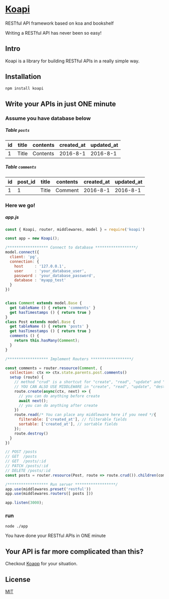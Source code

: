 # [Koapi](http://koapi.github.io/koapi)

RESTful API framework based on koa and bookshelf

Writing a RESTful API has never been so easy!

## Intro
Koapi is a library for building RESTful APIs in a really simple way.

## Installation
```bash
npm install koapi
```

## Write your APIs in just ONE minute

### Assume you have database below

##### Table `posts`
| id | title | contents | created_at | updated_at |
|----|-------|----------|------------|------------|
| 1  | Title | Contents | 2016-8-1   | 2016-8-1   |

##### Table `comments`

| id | post_id | title | contents | created_at | updated_at |
|----|---------|-------|----------|------------|------------|
| 1  | 1       | Title | Comment  | 2016-8-1   | 2016-8-1   |

### Here we go!

##### app.js
```js
const { Koapi, router, middlewares, model } = require('koapi')

const app = new Koapi();

/****************** Connect to database ******************/
model.connect({
  client: 'pg',
  connection: {
    host     : '127.0.0.1',
    user     : 'your_database_user',
    password : 'your_database_password',
    database : 'myapp_test'
  }
})


class Comment extends model.Base {
  get tableName () { return 'comments' }
  get hasTimestamps () { return true }
}
class Post extends model.Base {
  get tableName () { return 'posts' }
  get hasTimestamps () { return true }
  comments () {
    return this.hasMany(Comment);
  }
}

/****************** Implement Routers ******************/

const comments = router.resource(Comment, {
  collection: ctx => ctx.state.parents.post.comments()
  setup (route) {
    // method "crud" is a shortcut for "create", "read", "update" and "destroy"
    // YOU CAN ALSO USE MIDDLEWARE in "create", "read", "update", "destroy"    
    route.create(async(ctx, next) => {
      // you can do anything before create
      await next();
      // you can do anything after create
    })
    route.read(/* You can place any middleware here if you need */{
      filterable: ['created_at'], // filterable fields
      sortable: ['created_at'], // sortable fields
    });        
    route.destroy()
  }
})

// POST /posts
// GET  /posts
// GET  /posts/:id
// PATCH /posts/:id
// DELETE /posts/:id
const posts = router.resource(Post, route => route.crud()).children(comments)

/****************** Run server ******************/
app.use(middlewares.preset('restful'))
app.use(middlewares.routers([ posts ]))

app.listen(3000);
```

### run
```bash
node ./app
```

You have done your RESTful APIs in ONE minute

## Your API is far more complicated than this?
Checkout [Koapp](https://github.com/garbin/koapp) for your situation.

## License
[MIT](http://opensource.org/licenses/MIT)
